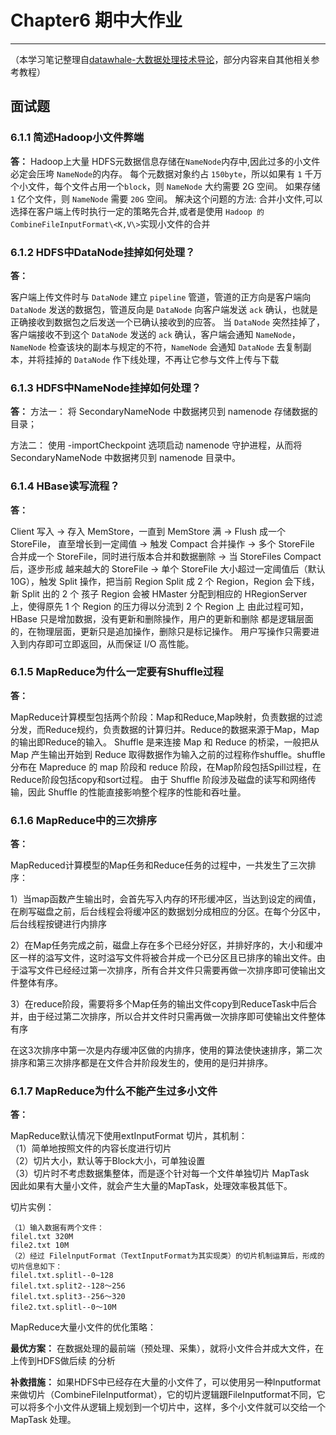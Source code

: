 # Chapter6 期中大作业

---

（本学习笔记整理自[datawhale-大数据处理技术导论](https://github.com/datawhalechina/juicy-bigdata)，部分内容来自其他相关参考教程）

## 面试题

### **6.1.1 简述Hadoop小文件弊端**

**答：**
Hadoop上大量 HDFS元数据信息存储在`NameNode`内存中,因此过多的小文件必定会压垮 `NameNode`的内存。
每个元数据对象约占 `150byte`，所以如果有 `1` 千万个小文件，每个文件占用一个`block`，则 `NameNode` 大约需要 2G 空间。 如果存储 `1` 亿个文件，则 `NameNode` 需要 `20G` 空间。 解决这个问题的方法: 合并小文件,可以选择在客户端上传时执行一定的策略先合并,或者是使用 `Hadoop 的` `CombineFileInputFormat\<K,V\>`实现小文件的合并


### **6.1.2 HDFS中DataNode挂掉如何处理？**

**答：**

客户端上传文件时与 `DataNode` 建立 `pipeline` 管道，管道的正方向是客户端向 `DataNode` 发送的数据包，管道反向是 `DataNode` 向客户端发送 `ack` 确认，也就是正确接收到数据包之后发送一个已确认接收到的应答。
当 `DataNode` 突然挂掉了，客户端接收不到这个 `DataNode` 发送的 `ack` 确认，客户端会通知 `NameNode`，`NameNode` 检查该块的副本与规定的不符，`NameNode` 会通知 `DataNode` 去复制副本，并将挂掉的 `DataNode` 作下线处理，不再让它参与文件上传与下载


### 6.1.3 HDFS中NameNode挂掉如何处理？

**答：**
方法一：
将 SecondaryNameNode 中数据拷贝到 namenode 存储数据的目录；

方法二：
使用 -importCheckpoint 选项启动 namenode 守护进程，从而将 SecondaryNameNode
中数据拷贝到 namenode 目录中。


### 6.1.4 HBase读写流程？

**答：**

Client 写入 -> 存入 MemStore，一直到 MemStore 满 -> Flush 成一个 StoreFile，
直至增长到一定阈值 -> 触发 Compact 合并操作 -> 多个 StoreFile 合并成一个
StoreFile，同时进行版本合并和数据删除 -> 当 StoreFiles Compact 后，逐步形成
越来越大的 StoreFile -> 单个 StoreFile 大小超过一定阈值后（默认 10G），触发
Split 操作，把当前 Region Split 成 2 个 Region，Region 会下线，新 Split 出的 2 个
孩子 Region 会被 HMaster 分配到相应的 HRegionServer 上，使得原先 1 个 Region
的压力得以分流到 2 个 Region 上
由此过程可知，HBase 只是增加数据，没有更新和删除操作，用户的更新和删除
都是逻辑层面的，在物理层面，更新只是追加操作，删除只是标记操作。
用户写操作只需要进入到内存即可立即返回，从而保证 I/O 高性能。

### 6.1.5 MapReduce为什么一定要有Shuffle过程

**答：**

MapReduce计算模型包括两个阶段：Map和Reduce,Map映射，负责数据的过滤分发，而Reduce规约，负责数据的计算归并。Reduce的数据来源于Map，Map的输出即Reduce的输入。
Shuffle 是来连接 Map 和 Reduce 的桥梁，一般把从 Map 产生输出开始到 Reduce 取得数据作为输入之前的过程称作shuffle。shuffle 分布在 Mapreduce 的 map 阶段和 reduce 阶段，在Map阶段包括Spill过程，在Reduce阶段包括copy和sort过程。 
由于 Shuffle 阶段涉及磁盘的读写和网络传输，因此 Shuffle 的性能直接影响整个程序的性能和吞吐量。


### 6.1.6 MapReduce中的三次排序

**答：**

MapReduced计算模型的Map任务和Reduce任务的过程中，一共发生了三次排序：

1）当map函数产生输出时，会首先写入内存的环形缓冲区，当达到设定的阀值，在刷写磁盘之前，后台线程会将缓冲区的数据划分成相应的分区。在每个分区中，后台线程按键进行内排序

2）在Map任务完成之前，磁盘上存在多个已经分好区，并排好序的，大小和缓冲区一样的溢写文件，这时溢写文件将被合并成一个已分区且已排序的输出文件。由于溢写文件已经经过第一次排序，所有合并文件只需要再做一次排序即可使输出文件整体有序。

3）在reduce阶段，需要将多个Map任务的输出文件copy到ReduceTask中后合并，由于经过第二次排序，所以合并文件时只需再做一次排序即可使输出文件整体有序

在这3次排序中第一次是内存缓冲区做的内排序，使用的算法使快速排序，第二次排序和第三次排序都是在文件合并阶段发生的，使用的是归并排序。

### 6.1.7 MapReduce为什么不能产生过多小文件

**答：**

MapReduce默认情况下使用extInputFormat 切片，其机制：  
（1）简单地按照文件的内容长度进行切片  
（2）切片大小，默认等于Block大小，可单独设置    
（3）切片时不考虑数据集整体，而是逐个针对每一个文件单独切片 MapTask  
因此如果有大量小文件，就会产生大量的MapTask，处理效率极其低下。

切片实例： 
```
（1）输入数据有两个文件：
filel.txt 320M
file2.txt 10M
（2）经过 FilelnputFormat（TextInputFormat为其实现类）的切片机制运算后，形成的切片信息如下：
filel.txt.splitl--0~128
filel.txt.split2--128～256
filel.txt.split3--256～320
file2.txt.splitl--0～10M
```

MapReduce大量小文件的优化策略：

**最优方案：** 在数据处理的最前端（预处理、采集），就将小文件合并成大文件，在上传到HDFS做后续 的分析

**补救措施：** 如果HDFS中已经存在大量的小文件了，可以使用另一种Inputformat来做切片（CombineFileInputformat），它的切片逻辑跟FileInputformat不同，它可以将多个小文件从逻辑上规划到一个切片中，这样，多个小文件就可以交给一个 MapTask 处理。

